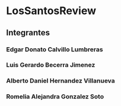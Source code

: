 # LosSantosReview

## Integrantes
### Edgar Donato Calvillo Lumbreras 
### Luis Gerardo Becerra Jimenez
### Alberto Daniel Hernandez Villanueva
### Romelia Alejandra Gonzalez Soto
